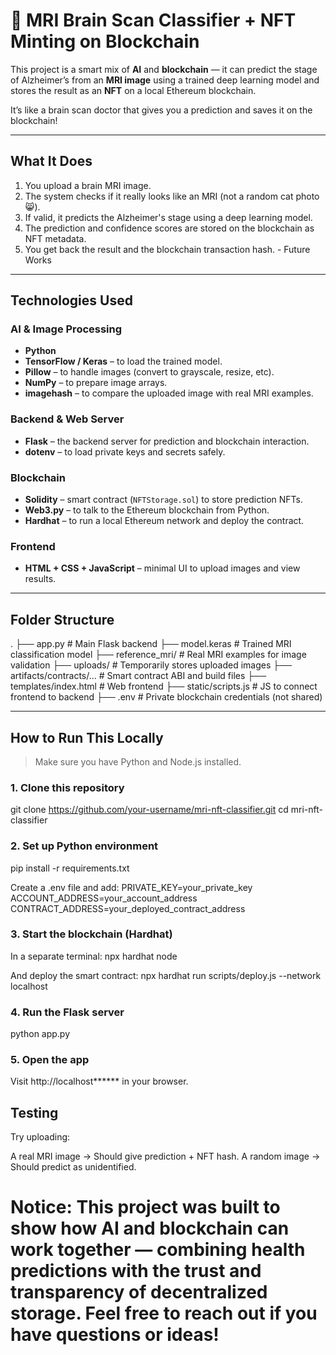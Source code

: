 # 🧠 MRI Brain Scan Classifier + NFT Minting on Blockchain

This project is a smart mix of **AI** and **blockchain** — it can predict the stage of Alzheimer’s from an **MRI image** using a trained deep learning model and stores the result as an **NFT** on a local Ethereum blockchain.

It’s like a brain scan doctor that gives you a prediction and saves it on the blockchain!

---

## What It Does

1. You upload a brain MRI image.
2. The system checks if it really looks like an MRI (not a random cat photo 😸).
3. If valid, it predicts the Alzheimer's stage using a deep learning model.
4. The prediction and confidence scores are stored on the blockchain as NFT metadata.
5. You get back the result and the blockchain transaction hash. - Future Works

---

## Technologies Used

### AI & Image Processing
- **Python**
- **TensorFlow / Keras** – to load the trained model.
- **Pillow** – to handle images (convert to grayscale, resize, etc).
- **NumPy** – to prepare image arrays.
- **imagehash** – to compare the uploaded image with real MRI examples.

### Backend & Web Server
- **Flask** – the backend server for prediction and blockchain interaction.
- **dotenv** – to load private keys and secrets safely.

### Blockchain
- **Solidity** – smart contract (`NFTStorage.sol`) to store prediction NFTs.
- **Web3.py** – to talk to the Ethereum blockchain from Python.
- **Hardhat** – to run a local Ethereum network and deploy the contract.

### Frontend
- **HTML + CSS + JavaScript** – minimal UI to upload images and view results.

---

## Folder Structure
.
├── app.py # Main Flask backend
├── model.keras # Trained MRI classification model
├── reference_mri/ # Real MRI examples for image validation
├── uploads/ # Temporarily stores uploaded images
├── artifacts/contracts/... # Smart contract ABI and build files
├── templates/index.html # Web frontend
├── static/scripts.js # JS to connect frontend to backend
├── .env # Private blockchain credentials (not shared)


---

##  How to Run This Locally

> Make sure you have Python and Node.js installed.

### 1. Clone this repository

git clone https://github.com/your-username/mri-nft-classifier.git
cd mri-nft-classifier

### 2. Set up Python environment
pip install -r requirements.txt

Create a .env file and add:
PRIVATE_KEY=your_private_key
ACCOUNT_ADDRESS=your_account_address
CONTRACT_ADDRESS=your_deployed_contract_address

### 3. Start the blockchain (Hardhat)
In a separate terminal:
npx hardhat node

And deploy the smart contract:
npx hardhat run scripts/deploy.js --network localhost

### 4. Run the Flask server
python app.py

### 5. Open the app
Visit http://localhost****** in your browser.

## Testing
Try uploading:

A real MRI image →  Should give prediction + NFT hash.
A random image →  Should predict as unidentified.

# Notice: This project was built to show how AI and blockchain can work together — combining health predictions with the trust and transparency of decentralized storage. Feel free to reach out if you have questions or ideas!
